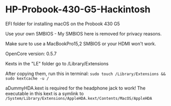 # HP-Probook-430-G5-Hackintosh
EFI folder for installing macOS on the Probook 430 G5

Use your own SMBIOS - My SMBIOS here is removed for privacy reasons.

Make sure to use a MacBookPro15,2 SMBIOS or your HDMI won't work.

OpenCore version: 0.5.7

Kexts in the "LE" folder go to /Library/Extensions

After copying them, run this in terminal:
`sudo touch /Library/Extensions && sudo kextcache -u /`

aDummyHDA.kext is required for the headphone jack to work! The executable in this kext is a symlink to `/System/Library/Extensions/AppleHDA.kext/Contents/MacOS/AppleHDA`
